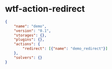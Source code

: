 # wtf-action-redirect
```json
{
	"name": "demo",
	"version": "0.1",
	"storages": {},
	"plugins": {},
	"actions": {
		"redirect": [{"name": "demo_redirect"}]
	},
	"solvers": {}
}
```
